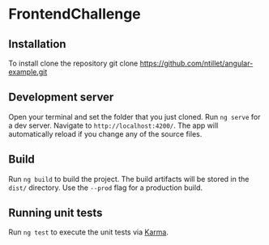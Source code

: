 # FrontendChallenge

## Installation

To install clone the repository git clone https://github.com/ntillet/angular-example.git

## Development server

Open your terminal and set the folder that you just cloned.
Run `ng serve` for a dev server. Navigate to `http://localhost:4200/`. The app will automatically reload if you change any of the source files.

## Build

Run `ng build` to build the project. The build artifacts will be stored in the `dist/` directory. Use the `--prod` flag for a production build.

## Running unit tests

Run `ng test` to execute the unit tests via [Karma](https://karma-runner.github.io).
